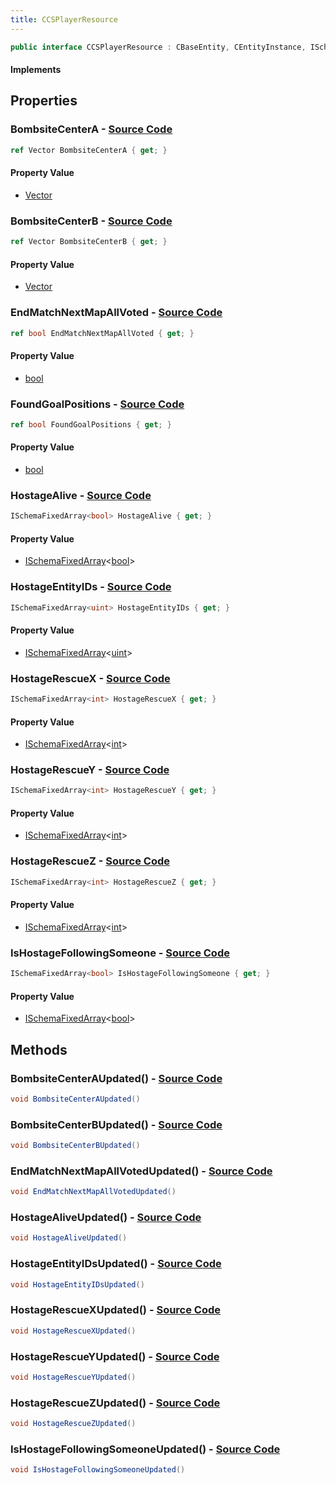 ```yaml
---
title: CCSPlayerResource
---
```


```csharp
public interface CCSPlayerResource : CBaseEntity, CEntityInstance, ISchemaClass<CEntityInstance>, ISchemaClass<CBaseEntity>, ISchemaClass<CCSPlayerResource>, ISchemaField, ISchemaClass, INativeHandle
```

#### Implements

## Properties

### **BombsiteCenterA** - [Source Code](https://github.com/swiftly-solution/swiftlys2/blob/main/managed/src/SwiftlyS2.Generated/Schemas/Interfaces/CCSPlayerResource.cs#L22)

```csharp
ref Vector BombsiteCenterA { get; }
```

#### Property Value

- [Vector](/docs/api/shared/natives/vector)

### **BombsiteCenterB** - [Source Code](https://github.com/swiftly-solution/swiftlys2/blob/main/managed/src/SwiftlyS2.Generated/Schemas/Interfaces/CCSPlayerResource.cs#L24)

```csharp
ref Vector BombsiteCenterB { get; }
```

#### Property Value

- [Vector](/docs/api/shared/natives/vector)

### **EndMatchNextMapAllVoted** - [Source Code](https://github.com/swiftly-solution/swiftlys2/blob/main/managed/src/SwiftlyS2.Generated/Schemas/Interfaces/CCSPlayerResource.cs#L32)

```csharp
ref bool EndMatchNextMapAllVoted { get; }
```

#### Property Value

- [bool](https://learn.microsoft.com/dotnet/api/system.boolean)

### **FoundGoalPositions** - [Source Code](https://github.com/swiftly-solution/swiftlys2/blob/main/managed/src/SwiftlyS2.Generated/Schemas/Interfaces/CCSPlayerResource.cs#L34)

```csharp
ref bool FoundGoalPositions { get; }
```

#### Property Value

- [bool](https://learn.microsoft.com/dotnet/api/system.boolean)

### **HostageAlive** - [Source Code](https://github.com/swiftly-solution/swiftlys2/blob/main/managed/src/SwiftlyS2.Generated/Schemas/Interfaces/CCSPlayerResource.cs#L16)

```csharp
ISchemaFixedArray<bool> HostageAlive { get; }
```

#### Property Value

- [ISchemaFixedArray](/docs/api/shared/schemas/ischemafixedarray-1)<[bool](https://learn.microsoft.com/dotnet/api/system.boolean)>

### **HostageEntityIDs** - [Source Code](https://github.com/swiftly-solution/swiftlys2/blob/main/managed/src/SwiftlyS2.Generated/Schemas/Interfaces/CCSPlayerResource.cs#L20)

```csharp
ISchemaFixedArray<uint> HostageEntityIDs { get; }
```

#### Property Value

- [ISchemaFixedArray](/docs/api/shared/schemas/ischemafixedarray-1)<[uint](https://learn.microsoft.com/dotnet/api/system.uint32)>

### **HostageRescueX** - [Source Code](https://github.com/swiftly-solution/swiftlys2/blob/main/managed/src/SwiftlyS2.Generated/Schemas/Interfaces/CCSPlayerResource.cs#L26)

```csharp
ISchemaFixedArray<int> HostageRescueX { get; }
```

#### Property Value

- [ISchemaFixedArray](/docs/api/shared/schemas/ischemafixedarray-1)<[int](https://learn.microsoft.com/dotnet/api/system.int32)>

### **HostageRescueY** - [Source Code](https://github.com/swiftly-solution/swiftlys2/blob/main/managed/src/SwiftlyS2.Generated/Schemas/Interfaces/CCSPlayerResource.cs#L28)

```csharp
ISchemaFixedArray<int> HostageRescueY { get; }
```

#### Property Value

- [ISchemaFixedArray](/docs/api/shared/schemas/ischemafixedarray-1)<[int](https://learn.microsoft.com/dotnet/api/system.int32)>

### **HostageRescueZ** - [Source Code](https://github.com/swiftly-solution/swiftlys2/blob/main/managed/src/SwiftlyS2.Generated/Schemas/Interfaces/CCSPlayerResource.cs#L30)

```csharp
ISchemaFixedArray<int> HostageRescueZ { get; }
```

#### Property Value

- [ISchemaFixedArray](/docs/api/shared/schemas/ischemafixedarray-1)<[int](https://learn.microsoft.com/dotnet/api/system.int32)>

### **IsHostageFollowingSomeone** - [Source Code](https://github.com/swiftly-solution/swiftlys2/blob/main/managed/src/SwiftlyS2.Generated/Schemas/Interfaces/CCSPlayerResource.cs#L18)

```csharp
ISchemaFixedArray<bool> IsHostageFollowingSomeone { get; }
```

#### Property Value

- [ISchemaFixedArray](/docs/api/shared/schemas/ischemafixedarray-1)<[bool](https://learn.microsoft.com/dotnet/api/system.boolean)>

## Methods

### **BombsiteCenterAUpdated()** - [Source Code](https://github.com/swiftly-solution/swiftlys2/blob/main/managed/src/SwiftlyS2.Generated/Schemas/Interfaces/CCSPlayerResource.cs#L39)

```csharp
void BombsiteCenterAUpdated()
```

### **BombsiteCenterBUpdated()** - [Source Code](https://github.com/swiftly-solution/swiftlys2/blob/main/managed/src/SwiftlyS2.Generated/Schemas/Interfaces/CCSPlayerResource.cs#L40)

```csharp
void BombsiteCenterBUpdated()
```

### **EndMatchNextMapAllVotedUpdated()** - [Source Code](https://github.com/swiftly-solution/swiftlys2/blob/main/managed/src/SwiftlyS2.Generated/Schemas/Interfaces/CCSPlayerResource.cs#L44)

```csharp
void EndMatchNextMapAllVotedUpdated()
```

### **HostageAliveUpdated()** - [Source Code](https://github.com/swiftly-solution/swiftlys2/blob/main/managed/src/SwiftlyS2.Generated/Schemas/Interfaces/CCSPlayerResource.cs#L36)

```csharp
void HostageAliveUpdated()
```

### **HostageEntityIDsUpdated()** - [Source Code](https://github.com/swiftly-solution/swiftlys2/blob/main/managed/src/SwiftlyS2.Generated/Schemas/Interfaces/CCSPlayerResource.cs#L38)

```csharp
void HostageEntityIDsUpdated()
```

### **HostageRescueXUpdated()** - [Source Code](https://github.com/swiftly-solution/swiftlys2/blob/main/managed/src/SwiftlyS2.Generated/Schemas/Interfaces/CCSPlayerResource.cs#L41)

```csharp
void HostageRescueXUpdated()
```

### **HostageRescueYUpdated()** - [Source Code](https://github.com/swiftly-solution/swiftlys2/blob/main/managed/src/SwiftlyS2.Generated/Schemas/Interfaces/CCSPlayerResource.cs#L42)

```csharp
void HostageRescueYUpdated()
```

### **HostageRescueZUpdated()** - [Source Code](https://github.com/swiftly-solution/swiftlys2/blob/main/managed/src/SwiftlyS2.Generated/Schemas/Interfaces/CCSPlayerResource.cs#L43)

```csharp
void HostageRescueZUpdated()
```

### **IsHostageFollowingSomeoneUpdated()** - [Source Code](https://github.com/swiftly-solution/swiftlys2/blob/main/managed/src/SwiftlyS2.Generated/Schemas/Interfaces/CCSPlayerResource.cs#L37)

```csharp
void IsHostageFollowingSomeoneUpdated()
```

